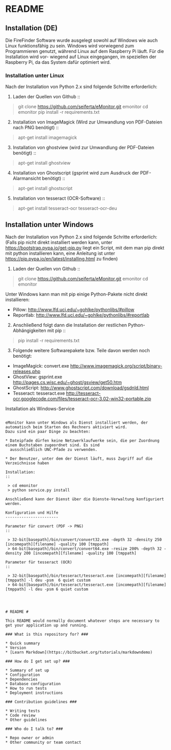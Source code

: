 # README #



## Installation (DE) ##
Die FireFinder Software wurde ausgelegt sowohl auf Windows wie auch Linux funktionsfähig zu sein. Windows wird
vorwiegend zum Programmieren genutzt, während Linux auf dem Raspberry Pi läuft. Für die Installation wird vor-
wiegend auf Linux eingegangen, im speziellen der Raspberry Pi, da das System dafür optimiert wird.


### Installation unter Linux ###

Nach der Installation von Python 2.x sind folgende Schritte erforderlich:

1. Laden der Quellen von Github
::

 > git clone https://github.com/seiferta/eMonitor.git emonitor
 > cd emonitor
 > pip install -r requirements.txt

2. Installation von ImageMagick (Wird zur Umwandlung von PDF-Dateien nach PNG benötigt)
::

 > apt-get install imagemagick

3. Installation von ghostview (wird zur Umwandlung der PDF-Dateien benötigt)
::

 > apt-get install ghostview

4. Installation von Ghostscript (gsprint wird zum Ausdruck der PDF-Alarmansicht benötigt)
::

 > apt-get install ghostscript

5. Installation von tesseract (OCR-Software)
::

 > apt-get install tesseract-ocr tesseract-ocr-deu


Installation unter Windows
--------------------------

Nach der Installation von Python 2.x sind folgende Schritte erforderlich:
(Falls pip nicht direkt installiert werden kann, unter https://bootstrap.pypa.io/get-pip.py liegt ein Script, mit dem man pip direkt mit python installieren kann, eine Anleitung ist unter https://pip.pypa.io/en/latest/installing.html zu finden)

1. Laden der Quellen von Github
::

 > git clone https://github.com/seiferta/eMonitor.git emonitor
 > cd emonitor

Unter Windows kann man mit pip einige Python-Pakete nicht direkt installieren:

- Pillow: http://www.lfd.uci.edu/~gohlke/pythonlibs/#pillow
- Reportlab: http://www.lfd.uci.edu/~gohlke/pythonlibs/#reportlab

2. Anschließend folgt dann die Installation der restlichen Python-Abhängigkeiten mit pip
::

 > pip install -r requirements.txt

3. Folgende weitere Softwarepakete bzw. Teile davon werden noch benötigt:
- ImageMagick: convert.exe http://www.imagemagick.org/script/binary-releases.php
- GhostView: gsprint.exe http://pages.cs.wisc.edu/~ghost/gsview/get50.htm
- GhostScript: http://www.ghostscript.com/download/gsdnld.html
- Tesseract: tesseract.exe http://tesseract-ocr.googlecode.com/files/tesseract-ocr-3.02-win32-portable.zip

Installation als Windows-Service
````````````````````````````````

eMonitor kann unter Windows als Dienst installiert werden, der automatisch beim Starten des Rechners aktiviert wird.
Dazu sind ein paar Dinge zu beachten:

* Dateipfade dürfen keine Netzwerklaufwerke sein, die per Zuordnung einem Buchstaben zugeordnet sind. Es sind
  ausschließlich UNC-Pfade zu verwenden.

* Der Benutzer, unter dem der Dienst läuft, muss Zugriff auf die Verzeichnisse haben

Installation:
::

 > cd emonitor
 > python service.py install

Anschließend kann der Dienst über die Dienste-Verwaltung konfiguriert werden.

Konfiguration und Hilfe
-----------------------

Parameter für convert (PDF -> PNG)
::

 > 32-bit[basepath]/bin/convert/convert32.exe -depth 32 -density 250 [incomepath][filename] -quality 100 [tmppath]
 > 64-bit[basepath]/bin/convert/convert64.exe -resize 200% -depth 32 -density 200 [incomepath][filename] -quality 100 [tmppath]

Parameter für tesseract (OCR)
::

 > 32-bit[basepath]/bin/tesseract/tesseract.exe [incomepath][filename] [tmppath] -l deu -psm  6 quiet custom
 > 64-bit[basepath]/bin/tesseract/tesseract.exe [incomepath][filename] [tmppath] -l deu -psm 6 quiet custom




# README #

This README would normally document whatever steps are necessary to get your application up and running.

### What is this repository for? ###

* Quick summary
* Version
* [Learn Markdown](https://bitbucket.org/tutorials/markdowndemo)

### How do I get set up? ###

* Summary of set up
* Configuration
* Dependencies
* Database configuration
* How to run tests
* Deployment instructions

### Contribution guidelines ###

* Writing tests
* Code review
* Other guidelines

### Who do I talk to? ###

* Repo owner or admin
* Other community or team contact